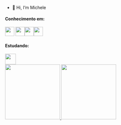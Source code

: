 - 👋 Hi, I’m Michele


#### Conhecimento em:
<img src="https://raw.githubusercontent.com/learnbr/python/master/logo.png" width="30" height="30"/> <img src="https://cdn.worldvectorlogo.com/logos/mysql-6.svg" width="30" height="30"/><img src="https://logospng.org/download/css-3/logo-css-3-2048.png" width="30" height="30"/><img src="https://cdn.worldvectorlogo.com/logos/html-1.svg" width="30" height="30"/>


#### Estudando:

<img src="https://upload.wikimedia.org/wikipedia/commons/thumb/2/27/PHP-logo.svg/2560px-PHP-logo.svg.png" width="35" height="35"/>



<div>
<a href="https://github.com/seu-usuário-aqui">
<img height="180em" src="https://github-readme-stats.vercel.app/api/top-langs/?username=Jasmim-mii&layout=compact&langs_count=7&theme=dracula"/>
<img height="180em" src="https://github-readme-stats.vercel.app/api?username=Jasmim-mii&show_icons=true&theme=dracula&include_all_commits=true&count_private=true"/>
</div>
<!---
Jasmim-mii/Jasmim-mii is a ✨ special ✨ repository because its `README.md` (this file) appears on your GitHub profile.
You can click the Preview link to take a look at your changes.
--->

  
  
